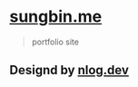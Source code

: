 # [sungbin.me](https://sungbin.me)
> portfolio site

## Designd by [nlog.dev](https://github.com/nnnlog/nlog.dev)
